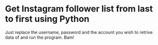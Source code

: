 # Get Instagram follower list from last to first using Python

Just replace the username, password and the account you wish to retrive data of and run the program. Bam!

